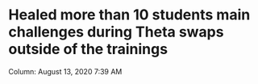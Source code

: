 # Healed more than 10 students main challenges during Theta swaps outside of the trainings

Column: August 13, 2020 7:39 AM